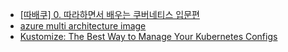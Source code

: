 * [[따배쿠] 0. 따라하면서 배우는 쿠버네티스 입문편](https://www.youtube.com/watch?v=6n5obRKsCRQ&list=PLApuRlvrZKohaBHvXAOhUD-RxD0uQ3z0c)
* [azure multi architecture image](https://learn.microsoft.com/ko-kr/azure/container-registry/push-multi-architecture-images)
* [Kustomize: The Best Way to Manage Your Kubernetes Configs](https://www.youtube.com/watch?v=spCdNeNCuFU)
